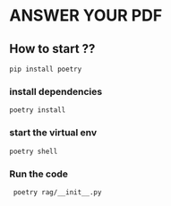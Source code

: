 # ANSWER YOUR PDF
## How to start ??
``` pip install poetry ```
### install dependencies
``` poetry install ```
### start the virtual env
``` poetry shell ```
### Run the code
``` poetry rag/__init__.py```
